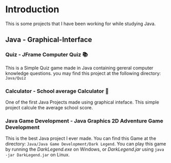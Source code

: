 # Introduction

This is some projects that I have been working for while studying Java.

## Java - Graphical-Interface

### Quiz - JFrame Computer Quiz 📚

This is a Simple Quiz game made in Java containing gereral computer knowledge questions.
you may find this project at the following directory: ```Java/Quiz```

### Calculator - School average Calculator 🧮

One of the first Java Projects made using graphical inteface. This simple project calcule the average school score. 

### Java Game Development - Java Graphics 2D Adventure Game Development

This is the best Java project I ever made. You can find this Game at the directory: ```Java/Java Game Development/Dark Legend```.
You can play this game by running the *DarkLegend.exe* on Windows, or *DarkLegend.jar* using ```java -jar DarkLegend.jar``` on Linux.
